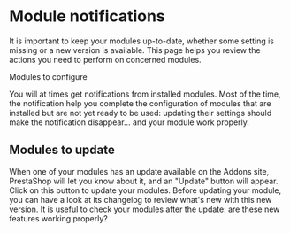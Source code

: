 # Module notifications

It is important to keep your modules up-to-date, whether some setting is missing or a new version is available. This page helps you review the actions you need to perform on concerned modules.

Modules to configure

You will at times get notifications from installed modules. Most of the time, the notification help you complete the configuration of modules that are installed but are not yet ready to be used: updating their settings should make the notification disappear... and your module work properly.

## Modules to update <a href="#modulenotifications-modulestoupdate" id="modulenotifications-modulestoupdate"></a>

When one of your modules has an update available on the Addons site, PrestaShop will let you know about it, and an "Update" button will appear. Click on this button to update your modules. Before updating your module, you can have a look at its changelog to review what's new with this new version. It is useful to check your modules after the update: are these new features working properly?

